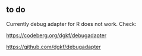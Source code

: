 ## to do

Currently debug adapter for R does not work. Check: 

https://codeberg.org/dgkf/debugadapter

https://github.com/dgkf/debugadapter
